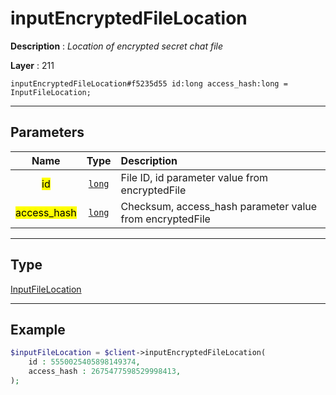 # inputEncryptedFileLocation

**Description** : *Location of encrypted secret chat file*

**Layer** : 211

```tl
inputEncryptedFileLocation#f5235d55 id:long access_hash:long = InputFileLocation;
```

---

## Parameters

| Name | Type | Description |
| :---: | :---: | :--- |
| <mark>id</mark> | [`long`](type/long) | File ID, id parameter value from encryptedFile |
| <mark>access_hash</mark> | [`long`](type/long) | Checksum, access_hash parameter value from encryptedFile |

---

## Type

[InputFileLocation](type/InputFileLocation)

---

## Example

```php
$inputFileLocation = $client->inputEncryptedFileLocation(
	id : 5550025405898149374,
	access_hash : 2675477598529998413,
);
```